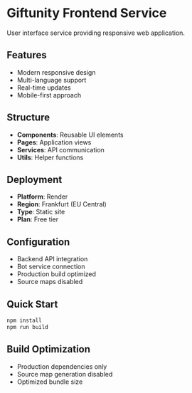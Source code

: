 # Giftunity Frontend Service

User interface service providing responsive web application.

## Features
- Modern responsive design
- Multi-language support
- Real-time updates
- Mobile-first approach

## Structure
- **Components**: Reusable UI elements
- **Pages**: Application views
- **Services**: API communication
- **Utils**: Helper functions

## Deployment
- **Platform**: Render
- **Region**: Frankfurt (EU Central)
- **Type**: Static site
- **Plan**: Free tier

## Configuration
- Backend API integration
- Bot service connection
- Production build optimized
- Source maps disabled

## Quick Start
```bash
npm install
npm run build
```

## Build Optimization
- Production dependencies only
- Source map generation disabled
- Optimized bundle size
